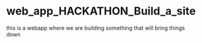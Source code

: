 # web_app_HACKATHON_Build_a_site


this is a webapp where we are building something that will bring things down
